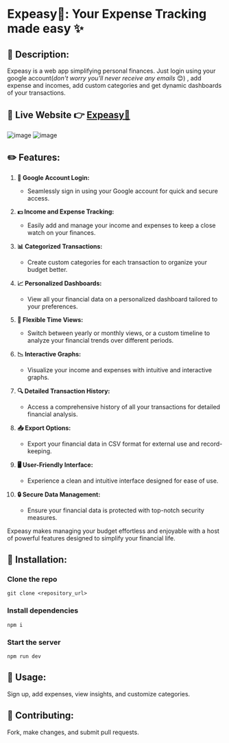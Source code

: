 # Expeasy💸: Your Expense Tracking made easy ✨
## 📝 **Description:** 
Expeasy is a web app simplifying personal finances. Just login using your google account(_don't worry you'll never receive any emails_ 😊) , add expense and incomes, add custom categories and get dynamic dashboards of your transactions.
## 🎉 Live Website 👉 [Expeasy💸](https://expeasy-venustokyo.vercel.app/)
![image](https://github.com/VenusTokyo/Expeasy/assets/66830887/ec69e617-b7fe-41b4-a339-d7219e7b87bc)
![image](https://github.com/VenusTokyo/Expeasy/assets/66830887/5b3316e4-0824-4b9b-a4c4-40693570b7a3)



## ✏️ **Features:**

1. **🔐 Google Account Login:**
   - Seamlessly sign in using your Google account for quick and secure access.

2. **💵 Income and Expense Tracking:**
   - Easily add and manage your income and expenses to keep a close watch on your finances.

3. **📊 Categorized Transactions:**
   - Create custom categories for each transaction to organize your budget better.

4. **📈 Personalized Dashboards:**
   - View all your financial data on a personalized dashboard tailored to your preferences.

5. **📅 Flexible Time Views:**
   - Switch between yearly or monthly views, or a custom timeline to analyze your financial trends over different periods.

6. **📉 Interactive Graphs:**
   - Visualize your income and expenses with intuitive and interactive graphs.

7. **🔍 Detailed Transaction History:**
   - Access a comprehensive history of all your transactions for detailed financial analysis.

8. **📥 Export Options:**
    - Export your financial data in CSV format for external use and record-keeping.

9. **🖥️ User-Friendly Interface:**
    - Experience a clean and intuitive interface designed for ease of use.

10. **🔒 Secure Data Management:**
    - Ensure your financial data is protected with top-notch security measures.


Expeasy makes managing your budget effortless and enjoyable with a host of powerful features designed to simplify your financial life.

## 🚀 **Installation:** 
### Clone the repo
`git clone <repository_url>`
### Install dependencies
`npm i`
### Start the server
`npm run dev`

## 🔧 **Usage:** 
Sign up, add expenses, view insights, and customize categories.

## 🤝 **Contributing:** 
Fork, make changes, and submit pull requests.


